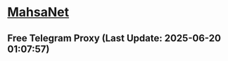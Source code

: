 
# [MahsaNet](https://t.me/mahsa_net)
## Free Telegram Proxy (Last Update: 2025-06-20 01:07:57)

    